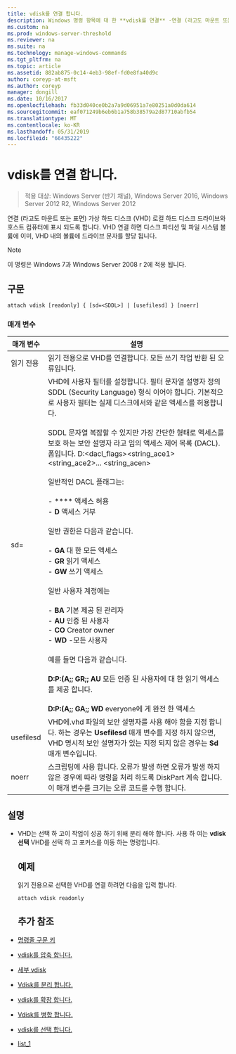 ```yaml
---
title: vdisk를 연결 합니다.
description: Windows 명령 항목에 대 한 **vdisk를 연결** -연결 (라고도 마운트 또는 표면) 가상 하드 디스크 (VHD) 로컬 하드 디스크 드라이브와 호스트 컴퓨터에 표시 되도록 합니다.
ms.custom: na
ms.prod: windows-server-threshold
ms.reviewer: na
ms.suite: na
ms.technology: manage-windows-commands
ms.tgt_pltfrm: na
ms.topic: article
ms.assetid: 882ab875-0c14-4eb3-98ef-fd0e8fa40d9c
author: coreyp-at-msft
ms.author: coreyp
manager: dongill
ms.date: 10/16/2017
ms.openlocfilehash: fb33d040ce0b2a7a9d06951a7e80251a0d0da614
ms.sourcegitcommit: eaf071249b6eb6b1a758b38579a2d87710abfb54
ms.translationtype: MT
ms.contentlocale: ko-KR
ms.lasthandoff: 05/31/2019
ms.locfileid: "66435222"
---
```

# <a name="attach-vdisk"></a>vdisk를 연결 합니다.

>적용 대상: Windows Server (반기 채널), Windows Server 2016, Windows Server 2012 R2, Windows Server 2012

연결 (라고도 마운트 또는 표면) 가상 하드 디스크 (VHD) 로컬 하드 디스크 드라이브와 호스트 컴퓨터에 표시 되도록 합니다. VHD 연결 하면 디스크 파티션 및 파일 시스템 볼륨에 이미, VHD 내의 볼륨에 드라이브 문자를 할당 됩니다.
> [!NOTE]
> 이 명령은 Windows 7과 Windows Server 2008 r 2에 적용 됩니다.

## <a name="syntax"></a>구문
```
attach vdisk [readonly] { [sd=<SDDL>] | [usefilesd] } [noerr]
```
### <a name="parameters"></a>매개 변수

|    매개 변수     |                                                                                                                                                                                                                                                                                                                                                                                                                                                                                                          설명                                                                                                                                                                                                                                                                                                                                                                                                                                                                                                          |
|------------------|-------------------------------------------------------------------------------------------------------------------------------------------------------------------------------------------------------------------------------------------------------------------------------------------------------------------------------------------------------------------------------------------------------------------------------------------------------------------------------------------------------------------------------------------------------------------------------------------------------------------------------------------------------------------------------------------------------------------------------------------------------------------------------------------------------------------------------------------------------------------------------------------------------------------------------------------------------------------------------------------------------------------------------|
|     읽기 전용     |                                                                                                                                                                                                                                                                                                                                                                                                                                                                             읽기 전용으로 VHD를 연결합니다. 모든 쓰기 작업 반환 된 오류입니다.                                                                                                                                                                                                                                                                                                                                                                                                                                                                              |
| sd=<SDDL string> | VHD에 사용자 필터를 설정합니다. 필터 문자열 설명자 정의 SDDL (Security Language) 형식 이어야 합니다. 기본적으로 사용자 필터는 실제 디스크에서와 같은 액세스를 허용합니다.<br /><br />SDDL 문자열 복잡할 수 있지만 가장 간단한 형태로 액세스를 보호 하는 보안 설명자 라고 임의 액세스 제어 목록 (DACL). 폼입니다. D:<dacl_flags><string_ace1><string_ace2>... <string_acen><br /><br />일반적인 DACL 플래그는:<br /><br />-    **** 액세스 허용<br />-   **D** 액세스 거부<br /><br />일반 권한은 다음과 같습니다.<br /><br />-   **GA** 대 한 모든 액세스<br />-   **GR** 읽기 액세스<br />-   **GW** 쓰기 액세스<br /><br />일반 사용자 계정에는<br /><br />-   **BA** 기본 제공 된 관리자<br />-   **AU** 인증 된 사용자<br />-   **CO** Creator owner<br />-   **WD** -모든 사용자<br /><br />예를 들면 다음과 같습니다.<br /><br />**D:P:(A;; GR;; AU** 모든 인증 된 사용자에 대 한 읽기 액세스를 제공 합니다.<br /><br />**D:P:(A;; GA;; WD** everyone에 게 완전 한 액세스 |
|    usefilesd     |                                                                                                                                                                                                                                                                                                                                                                                          VHD에.vhd 파일의 보안 설명자를 사용 해야 함을 지정 합니다. 하는 경우는 **Usefilesd** 매개 변수를 지정 하지 않으면, VHD 명시적 보안 설명자가 있는 지정 되지 않은 경우는 **Sd** 매개 변수입니다.                                                                                                                                                                                                                                                                                                                                                                                          |
|      noerr       |                                                                                                                                                                                                                                                                                                                                                                                                           스크립팅에 사용 합니다. 오류가 발생 하면 오류가 발생 하지 않은 경우에 따라 명령을 처리 하도록 DiskPart 계속 합니다. 이 매개 변수를 크기는 오류 코드를 수행 합니다.                                                                                                                                                                                                                                                                                                                                                                                                           |

## <a name="remarks"></a>설명
- VHD는 선택 하 고이 작업이 성공 하기 위해 분리 해야 합니다. 사용 하 여는 **vdisk 선택** VHD를 선택 하 고 포커스를 이동 하는 명령입니다.
  ## <a name="BKMK_Examples"></a>예제
  읽기 전용으로 선택한 VHD를 연결 하려면 다음을 입력 합니다.
  ```
  attach vdisk readonly
  ```
  ## <a name="additional-references"></a>추가 참조
- [명령줄 구문 키](command-line-syntax-key.md)
- [vdisk를 압축 합니다.](compact-vdisk.md)

- [세부 vdisk](detail-vdisk.md)
- [Vdisk를 분리 합니다.](detach-vdisk.md)
- [vdisk를 확장 합니다.](expand-vdisk.md)
- [Vdisk를 병합 합니다.](merge-vdisk.md)
- [vdisk를 선택 합니다.](select-vdisk.md)
- [list_1](list_1.md)
